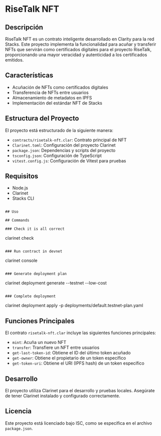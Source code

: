 
# RiseTalk NFT

## Descripción

RiseTalk NFT es un contrato inteligente desarrollado en Clarity para la red Stacks. Este proyecto implementa la funcionalidad para acuñar y transferir NFTs que servirán como certificados digitales para el proyecto RiseTalk, proporcionando una mayor veracidad y autenticidad a los certificados emitidos.

## Características

- Acuñación de NFTs como certificados digitales
- Transferencia de NFTs entre usuarios
- Almacenamiento de metadatos en IPFS
- Implementación del estándar NFT de Stacks

## Estructura del Proyecto

El proyecto está estructurado de la siguiente manera:

- `contracts/risetalk-nft.clar`: Contrato principal de NFT
- `Clarinet.toml`: Configuración del proyecto Clarinet
- `package.json`: Dependencias y scripts del proyecto
- `tsconfig.json`: Configuración de TypeScript
- `vitest.config.js`: Configuración de Vitest para pruebas

## Requisitos

- Node.js
- Clarinet
- Stacks CLI


```

## Uso

## Commands

### Check it is all correct
```
clarinet check
```

### Run contract in devnet
```
clarinet console
```

### Generate deployment plan
```
clarinet deployment generate --testnet --low-cost
```

### Complete deployment
```
clarinet deployment apply -p deployments/default.testnet-plan.yaml

## Funciones Principales

El contrato `risetalk-nft.clar` incluye las siguientes funciones principales:

- `mint`: Acuña un nuevo NFT
- `transfer`: Transfiere un NFT entre usuarios
- `get-last-token-id`: Obtiene el ID del último token acuñado
- `get-owner`: Obtiene el propietario de un token específico
- `get-token-uri`: Obtiene el URI (IPFS hash) de un token específico

## Desarrollo

El proyecto utiliza Clarinet para el desarrollo y pruebas locales. Asegúrate de tener Clarinet instalado y configurado correctamente.

## Licencia

Este proyecto está licenciado bajo ISC, como se especifica en el archivo `package.json`.